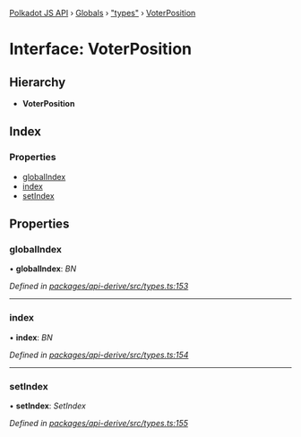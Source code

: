 [Polkadot JS API](../README.md) › [Globals](../globals.md) › ["types"](../modules/_types_.md) › [VoterPosition](_types_.voterposition.md)

# Interface: VoterPosition

## Hierarchy

* **VoterPosition**

## Index

### Properties

* [globalIndex](_types_.voterposition.md#globalindex)
* [index](_types_.voterposition.md#index)
* [setIndex](_types_.voterposition.md#setindex)

## Properties

###  globalIndex

• **globalIndex**: *BN*

*Defined in [packages/api-derive/src/types.ts:153](https://github.com/polkadot-js/api/blob/aaff64404a/packages/api-derive/src/types.ts#L153)*

___

###  index

• **index**: *BN*

*Defined in [packages/api-derive/src/types.ts:154](https://github.com/polkadot-js/api/blob/aaff64404a/packages/api-derive/src/types.ts#L154)*

___

###  setIndex

• **setIndex**: *SetIndex*

*Defined in [packages/api-derive/src/types.ts:155](https://github.com/polkadot-js/api/blob/aaff64404a/packages/api-derive/src/types.ts#L155)*
